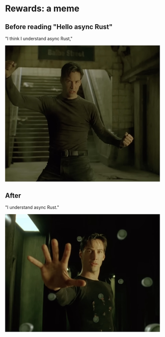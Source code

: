 # Rewards: a meme

## Before reading "Hello async Rust"

"I think I understand async Rust,"

![Image](../img/understand_async_rust_before.jpg)

## After

"I understand async Rust."

![Image](../img/understand_async_rust_after.jpg)
